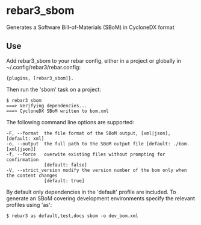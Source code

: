 rebar3_sbom
===========

Generates a Software Bill-of-Materials (SBoM) in CycloneDX format

Use
---

Add rebar3_sbom to your rebar config, either in a project or globally in
~/.config/rebar3/rebar.config:

    {plugins, [rebar3_sbom]}.

Then run the 'sbom' task on a project:

    $ rebar3 sbom
    ===> Verifying dependencies...
    ===> CycloneDX SBoM written to bom.xml

The following command line options are supported:

    -F, --format  the file format of the SBoM output, [xml|json], [default: xml]
    -o, --output  the full path to the SBoM output file [default: ./bom.[xml|json]]
    -f, --force   overwite existing files without prompting for confirmation
                  [default: false]
    -V, --strict_version modify the version number of the bom only when the content changes
                  [default: true]

By default only dependencies in the 'default' profile are included. To
generate an SBoM covering development environments specify the relevant
profiles using 'as':

    $ rebar3 as default,test,docs sbom -o dev_bom.xml
